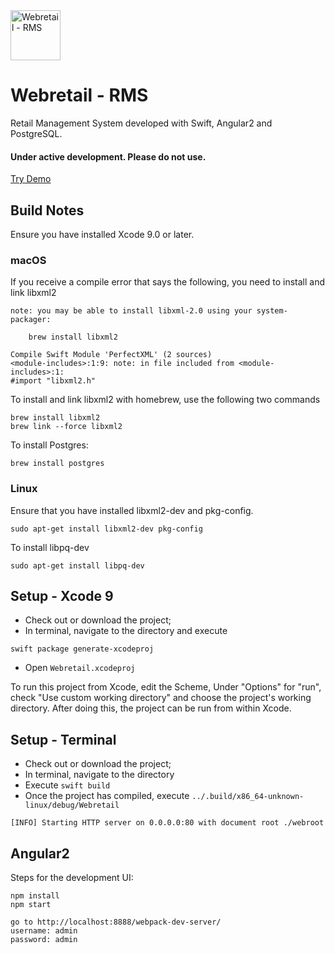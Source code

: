 <img src="https://github.com/gerardogrisolini/Webretail/blob/master/ClientApp/assets/logo.jpg?raw=true" width="80" alt="Webretail - RMS" />

# Webretail - RMS

Retail Management System developed with Swift, Angular2 and PostgreSQL.

#### Under active development. Please do not use.

<a href="http://webretail.westeurope.cloudapp.azure.com" target="_new">Try Demo</a>

## Build Notes

Ensure you have installed Xcode 9.0 or later.

### macOS

If you receive a compile error that says the following, you need to install and link libxml2

```
note: you may be able to install libxml-2.0 using your system-packager:

    brew install libxml2

Compile Swift Module 'PerfectXML' (2 sources)
<module-includes>:1:9: note: in file included from <module-includes>:1:
#import "libxml2.h"
```

To install and link libxml2 with homebrew, use the following two commands

```
brew install libxml2
brew link --force libxml2
```

To install Postgres:

```
brew install postgres
```

### Linux

Ensure that you have installed libxml2-dev and pkg-config.

``` 
sudo apt-get install libxml2-dev pkg-config
```

To install libpq-dev

```
sudo apt-get install libpq-dev
```

## Setup - Xcode 9

* Check out or download the project;
* In terminal, navigate to the directory and execute

```
swift package generate-xcodeproj
```

* Open `Webretail.xcodeproj`

To run this project from Xcode, edit the Scheme, Under "Options" for "run", check "Use custom working directory" and choose the project's working directory. After doing this, the project can be run from within Xcode.

## Setup - Terminal

* Check out or download the project;
* In terminal, navigate to the directory 
* Execute `swift build`
* Once the project has compiled, execute `../.build/x86_64-unknown-linux/debug/Webretail`

```
[INFO] Starting HTTP server on 0.0.0.0:80 with document root ./webroot
```

## Angular2

Steps for the development UI:

```
npm install
npm start

go to http://localhost:8888/webpack-dev-server/
username: admin
password: admin
```
